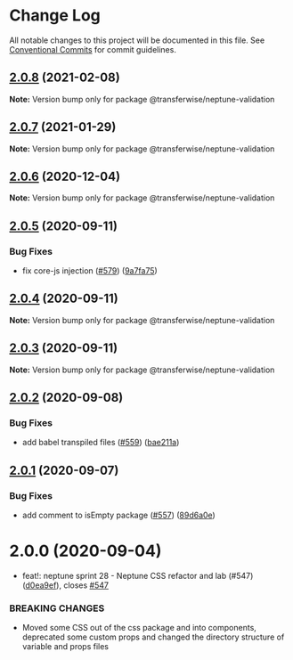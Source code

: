 # Change Log

All notable changes to this project will be documented in this file.
See [Conventional Commits](https://conventionalcommits.org) for commit guidelines.

## [2.0.8](https://github.com/transferwise/neptune-web/compare/@transferwise/neptune-validation@2.0.7...@transferwise/neptune-validation@2.0.8) (2021-02-08)

**Note:** Version bump only for package @transferwise/neptune-validation





## [2.0.7](https://github.com/transferwise/neptune-web/compare/@transferwise/neptune-validation@2.0.6...@transferwise/neptune-validation@2.0.7) (2021-01-29)

**Note:** Version bump only for package @transferwise/neptune-validation





## [2.0.6](https://github.com/transferwise/neptune-web/compare/@transferwise/neptune-validation@2.0.5...@transferwise/neptune-validation@2.0.6) (2020-12-04)

**Note:** Version bump only for package @transferwise/neptune-validation





## [2.0.5](https://github.com/transferwise/neptune-web/compare/@transferwise/neptune-validation@2.0.4...@transferwise/neptune-validation@2.0.5) (2020-09-11)


### Bug Fixes

* fix core-js injection ([#579](https://github.com/transferwise/neptune-web/issues/579)) ([9a7fa75](https://github.com/transferwise/neptune-web/commit/9a7fa75432f5da78b29b7ae36008d28e4de56ea9))





## [2.0.4](https://github.com/transferwise/neptune-web/compare/@transferwise/neptune-validation@2.0.3...@transferwise/neptune-validation@2.0.4) (2020-09-11)

**Note:** Version bump only for package @transferwise/neptune-validation





## [2.0.3](https://github.com/transferwise/neptune-web/compare/@transferwise/neptune-validation@2.0.2...@transferwise/neptune-validation@2.0.3) (2020-09-11)

**Note:** Version bump only for package @transferwise/neptune-validation





## [2.0.2](https://github.com/transferwise/neptune-web/compare/@transferwise/neptune-validation@2.0.1...@transferwise/neptune-validation@2.0.2) (2020-09-08)


### Bug Fixes

* add babel transpiled files ([#559](https://github.com/transferwise/neptune-web/issues/559)) ([bae211a](https://github.com/transferwise/neptune-web/commit/bae211a1d2f198d23d5d299077a613bf4fd4d9c9))





## [2.0.1](https://github.com/transferwise/neptune-web/compare/@transferwise/neptune-validation@2.0.0...@transferwise/neptune-validation@2.0.1) (2020-09-07)


### Bug Fixes

* add comment to isEmpty package ([#557](https://github.com/transferwise/neptune-web/issues/557)) ([89d6a0e](https://github.com/transferwise/neptune-web/commit/89d6a0e3c9da72d02963e0087fa5534bba3b3f20))





# 2.0.0 (2020-09-04)


* feat!: neptune sprint 28 - Neptune CSS refactor and lab (#547) ([d0ea9ef](https://github.com/transferwise/neptune-web/commit/d0ea9ef1272ab2aae57d7a6d470110ec74af1d25)), closes [#547](https://github.com/transferwise/neptune-web/issues/547)


### BREAKING CHANGES

* Moved some CSS out of the css package and into components, deprecated some custom props and changed the directory structure of variable and props files
